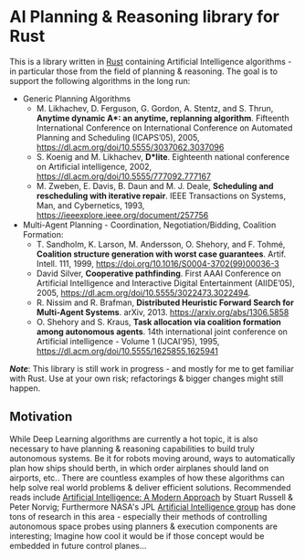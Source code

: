
# AI Planning & Reasoning library for Rust

This is a library written in [Rust](https://www.rust-lang.org/) containing Artificial Intelligence algorithms - in 
particular those from the field of planning & reasoning. The goal is to support the following algorithms in the long 
run:

  * Generic Planning Algorithms
     * M. Likhachev, D. Ferguson, G. Gordon, A. Stentz, and S. Thrun, **Anytime dynamic A\*: an anytime, replanning 
       algorithm**. Fifteenth International Conference on International Conference on Automated Planning and Scheduling
       (ICAPS’05), 2005, https://dl.acm.org/doi/10.5555/3037062.3037096
     * S. Koenig and M. Likhachev, **D\*lite**. Eighteenth national conference on Artificial intelligence, 2002,
       https://dl.acm.org/doi/10.5555/777092.777167
     * M. Zweben, E. Davis, B. Daun and M. J. Deale, **Scheduling and rescheduling with iterative repair**. IEEE 
       Transactions on Systems, Man, and Cybernetics, 1993, https://ieeexplore.ieee.org/document/257756
  * Multi-Agent Planning - Coordination, Negotiation/Bidding, Coalition Formation:
     * T. Sandholm, K. Larson, M. Andersson, O. Shehory, and F. Tohmé, **Coalition structure generation with worst case 
       guarantees**. Artif. Intell. 111, 1999, https://doi.org/10.1016/S0004-3702(99)00036-3
     * David Silver,  **Cooperative pathfinding**. First AAAI Conference on Artificial Intelligence and Interactive
       Digital Entertainment (AIIDE’05), 2005, https://dl.acm.org/doi/10.5555/3022473.3022494. 
     * R. Nissim and R. Brafman, **Distributed Heuristic Forward Search for Multi-Agent Systems**. arXiv, 2013. 
       https://arxiv.org/abs/1306.5858
     * O. Shehory and S. Kraus, **Task allocation via coalition formation among autonomous agents**. 14th international
       joint conference on Artificial intelligence - Volume 1 (IJCAI’95), 1995, 
       https://dl.acm.org/doi/10.5555/1625855.1625941

**_Note_**: This library is still work in progress - and mostly for me to get familiar with Rust. Use at 
your own risk; refactorings & bigger changes might still happen.  

## Motivation

While Deep Learning algorithms are currently a hot topic, it is also necessary to have planning & reasoning capabilities
to build truly autonomous systems. Be it for robots moving around, ways to automatically plan how ships should berth, 
in which order airplanes should land on airports, etc.. There are countless examples of how these algorithms can help 
solve real world problems & deliver efficient solutions. Recommended reads include 
[Artificial Intelligence: A Modern Approach](http://aima.cs.berkeley.edu/) by Stuart Russell & Peter Norvig; Furthermore 
NASA's JPL [Artificial Intelligence group](https://ai.jpl.nasa.gov/) has done tons of research in this area - especially 
their methods of controlling autonomous space probes using planners & execution components are interesting; Imagine how 
cool it would be if those concept would be embedded in future control planes...
 